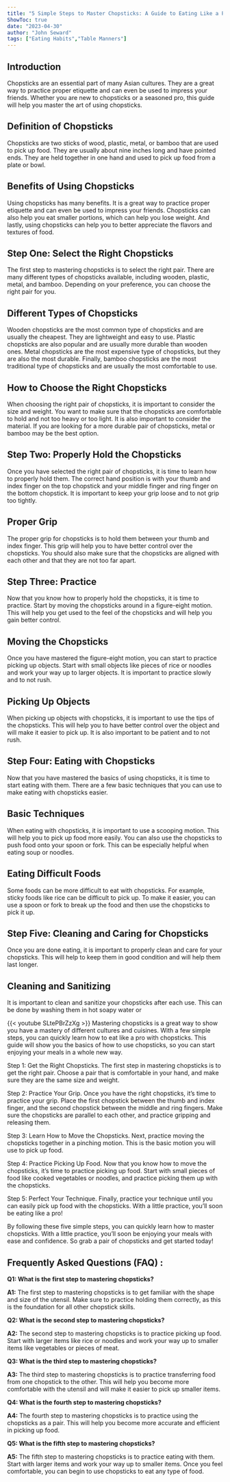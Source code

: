 ```yaml
---
title: "5 Simple Steps to Master Chopsticks: A Guide to Eating Like a Pro!"
ShowToc: true 
date: "2023-04-30"
author: "John Seward" 
tags: ["Eating Habits","Table Manners"]
---
```

## Introduction

Chopsticks are an essential part of many Asian cultures. They are a great way to practice proper etiquette and can even be used to impress your friends. Whether you are new to chopsticks or a seasoned pro, this guide will help you master the art of using chopsticks.

## Definition of Chopsticks

Chopsticks are two sticks of wood, plastic, metal, or bamboo that are used to pick up food. They are usually about nine inches long and have pointed ends. They are held together in one hand and used to pick up food from a plate or bowl.

## Benefits of Using Chopsticks

Using chopsticks has many benefits. It is a great way to practice proper etiquette and can even be used to impress your friends. Chopsticks can also help you eat smaller portions, which can help you lose weight. And lastly, using chopsticks can help you to better appreciate the flavors and textures of food.

## Step One: Select the Right Chopsticks

The first step to mastering chopsticks is to select the right pair. There are many different types of chopsticks available, including wooden, plastic, metal, and bamboo. Depending on your preference, you can choose the right pair for you.

## Different Types of Chopsticks

Wooden chopsticks are the most common type of chopsticks and are usually the cheapest. They are lightweight and easy to use. Plastic chopsticks are also popular and are usually more durable than wooden ones. Metal chopsticks are the most expensive type of chopsticks, but they are also the most durable. Finally, bamboo chopsticks are the most traditional type of chopsticks and are usually the most comfortable to use.

## How to Choose the Right Chopsticks

When choosing the right pair of chopsticks, it is important to consider the size and weight. You want to make sure that the chopsticks are comfortable to hold and not too heavy or too light. It is also important to consider the material. If you are looking for a more durable pair of chopsticks, metal or bamboo may be the best option.

## Step Two: Properly Hold the Chopsticks

Once you have selected the right pair of chopsticks, it is time to learn how to properly hold them. The correct hand position is with your thumb and index finger on the top chopstick and your middle finger and ring finger on the bottom chopstick. It is important to keep your grip loose and to not grip too tightly.

## Proper Grip

The proper grip for chopsticks is to hold them between your thumb and index finger. This grip will help you to have better control over the chopsticks. You should also make sure that the chopsticks are aligned with each other and that they are not too far apart.

## Step Three: Practice

Now that you know how to properly hold the chopsticks, it is time to practice. Start by moving the chopsticks around in a figure-eight motion. This will help you get used to the feel of the chopsticks and will help you gain better control.

## Moving the Chopsticks

Once you have mastered the figure-eight motion, you can start to practice picking up objects. Start with small objects like pieces of rice or noodles and work your way up to larger objects. It is important to practice slowly and to not rush.

## Picking Up Objects

When picking up objects with chopsticks, it is important to use the tips of the chopsticks. This will help you to have better control over the object and will make it easier to pick up. It is also important to be patient and to not rush.

## Step Four: Eating with Chopsticks

Now that you have mastered the basics of using chopsticks, it is time to start eating with them. There are a few basic techniques that you can use to make eating with chopsticks easier. 

## Basic Techniques

When eating with chopsticks, it is important to use a scooping motion. This will help you to pick up food more easily. You can also use the chopsticks to push food onto your spoon or fork. This can be especially helpful when eating soup or noodles.

## Eating Difficult Foods

Some foods can be more difficult to eat with chopsticks. For example, sticky foods like rice can be difficult to pick up. To make it easier, you can use a spoon or fork to break up the food and then use the chopsticks to pick it up.

## Step Five: Cleaning and Caring for Chopsticks

Once you are done eating, it is important to properly clean and care for your chopsticks. This will help to keep them in good condition and will help them last longer.

## Cleaning and Sanitizing

It is important to clean and sanitize your chopsticks after each use. This can be done by washing them in hot soapy water or

{{< youtube SLtePBrZzXg >}} 
Mastering chopsticks is a great way to show you have a mastery of different cultures and cuisines. With a few simple steps, you can quickly learn how to eat like a pro with chopsticks. This guide will show you the basics of how to use chopsticks, so you can start enjoying your meals in a whole new way. 

Step 1: Get the Right Chopsticks. The first step in mastering chopsticks is to get the right pair. Choose a pair that is comfortable in your hand, and make sure they are the same size and weight.

Step 2: Practice Your Grip. Once you have the right chopsticks, it’s time to practice your grip. Place the first chopstick between the thumb and index finger, and the second chopstick between the middle and ring fingers. Make sure the chopsticks are parallel to each other, and practice gripping and releasing them.

Step 3: Learn How to Move the Chopsticks. Next, practice moving the chopsticks together in a pinching motion. This is the basic motion you will use to pick up food.

Step 4: Practice Picking Up Food. Now that you know how to move the chopsticks, it’s time to practice picking up food. Start with small pieces of food like cooked vegetables or noodles, and practice picking them up with the chopsticks.

Step 5: Perfect Your Technique. Finally, practice your technique until you can easily pick up food with the chopsticks. With a little practice, you’ll soon be eating like a pro!

By following these five simple steps, you can quickly learn how to master chopsticks. With a little practice, you’ll soon be enjoying your meals with ease and confidence. So grab a pair of chopsticks and get started today!

## Frequently Asked Questions (FAQ) :
**Q1: What is the first step to mastering chopsticks?**

**A1:** The first step to mastering chopsticks is to get familiar with the shape and size of the utensil. Make sure to practice holding them correctly, as this is the foundation for all other chopstick skills.

**Q2: What is the second step to mastering chopsticks?**

**A2:** The second step to mastering chopsticks is to practice picking up food. Start with larger items like rice or noodles and work your way up to smaller items like vegetables or pieces of meat.

**Q3: What is the third step to mastering chopsticks?**

**A3:** The third step to mastering chopsticks is to practice transferring food from one chopstick to the other. This will help you become more comfortable with the utensil and will make it easier to pick up smaller items.

**Q4: What is the fourth step to mastering chopsticks?**

**A4:** The fourth step to mastering chopsticks is to practice using the chopsticks as a pair. This will help you become more accurate and efficient in picking up food.

**Q5: What is the fifth step to mastering chopsticks?**

**A5:** The fifth step to mastering chopsticks is to practice eating with them. Start with larger items and work your way up to smaller items. Once you feel comfortable, you can begin to use chopsticks to eat any type of food.




